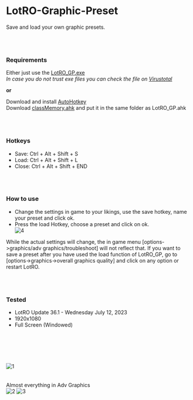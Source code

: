 # LotRO-Graphic-Preset
Save and load your own graphic presets.

<br/><br/>

### Requirements
Either just use the [LotRO_GP.exe](https://github.com/strauss7702/LotRO-Graphic-Preset/releases)  
_In case you do not trust exe files you can check the file on [Virustotal](https://www.virustotal.com/gui/home/url)_

**or**

Download and install [AutoHotkey](https://www.autohotkey.com/)  
Download [classMemory.ahk](https://github.com/Kalamity/classMemory) and put it in the same folder as LotRO_GP.ahk

<br/><br/>

### Hotkeys
- Save: Ctrl + Alt + Shift + S  
- Load: Ctrl + Alt + Shift + L  
- Close: Ctrl + Alt + Shift + END

<br/><br/>

### How to use
- Change the settings in game to your likings, use the save hotkey, name your preset and click ok.
- Press the load Hotkey, choose a preset and click on ok.  
![4](https://github.com/strauss7702/LotRO-Graphic-Preset/assets/138319390/cbb4ac32-e76f-46ad-921a-cfbb4d861b93)

While the actual settings will change, the in game menu [options->graphics/adv graphics/troubleshoot] will not reflect that. If you want to save a preset after you have used the load function of LotRO_GP, go to [options->graphics->overall graphics quality] and click on any option or restart LotRO.

<br/><br/>

### Tested
- LotRO Update 36.1 - Wednesday July 12, 2023
- 1920x1080
- Full Screen (Windowed)

<br/><br/>
<br/><br/>

![1](https://github.com/strauss7702/LotRO-Graphic-Preset/assets/138319390/c495d01f-8750-425e-9984-3088d05920e2)  
<br/><br/>
Almost everything in Adv Graphics  
![2](https://github.com/strauss7702/LotRO-Graphic-Preset/assets/138319390/488ed2fe-6a21-4df8-9fb0-b1134712cce0)
![3](https://github.com/strauss7702/LotRO-Graphic-Preset/assets/138319390/fbf6aba2-7999-43dd-ba03-f6412927cd52)


